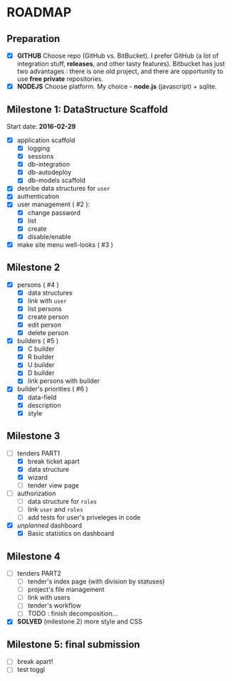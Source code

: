 # ROADMAP

## Preparation

* [x] **GITHUB** Choose repo (GitHub vs. BitBucket). I prefer GitHub (a lot of integration stuff, **releases**, and other tasty features). Bitbucket has just two advantages : there is one old project, and there are opportunity to use **free private** repositories.
* [x] **NODEJS** Choose platform. My choice - **node.js** (javascript) + sqlite.

## Milestone 1: DataStructure Scaffold

Start date: **2016-02-29**

* [x] application scaffold
    * [x] logging
    * [x] sessions
    * [x] db-integration
    * [x] db-autodeploy
    * [x] db-models scaffold
* [x] desribe data structures for `user`
* [x] authentication
* [x] user management ( #2 ):
    * [x] change password
    * [x] list
    * [x] create
    * [x] disable/enable
* [x] make site menu well-looks ( #3 )

## Milestone 2

* [x] persons ( #4 )
    * [x] data structures
    * [x] link with `user`
    * [x] list persons
    * [x] create person
    * [x] edit person
    * [x] delete person
* [x] builders ( #5 )
    * [x] C builder
    * [x] R builder
    * [x] U builder
    * [x] D builder
    * [x] link persons with builder
* [x] builder's priorities ( #6 )
    * [x] data-field
    * [x] description
    * [x] style

## Milestone 3

* [ ] tenders PART1
    * [x] break ticket apart
    * [x] data structure
    * [x] wizard
    * [ ] tender view page
* [ ] authorization
    * [ ] data structure for `roles`
    * [ ] link `user` and `roles`
    * [ ] add tests for user's priveleges in code
* [x] *unplanned* dashboard
    * [x] Basic statistics on dashboard

## Milestone 4

* [ ] tenders PART2
    * [ ] tender's index page (with division by statuses)
    * [ ] project's file management
    * [ ] link with users
    * [ ] tender's workflow
    * [ ] TODO : finish decomposition...
* [x] **SOLVED** (milestone 2) more style and CSS

## Milestone 5: final submission

* [ ] break apart!
* [ ] test toggl
